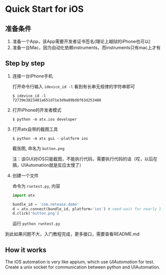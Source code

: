 # Quick Start for iOS
## 准备条件

1. 准备一个App，该App需要开发者证书签名(理论上越狱的iPhone也可以)
1. 准备一台Mac，因为自动化依赖instruments，而instruments只有mac上才有

## Step by step
1. 连接一台iPhone手机

	打开命令行输入 `idevice_id -l` 看到有长串无规律的字符串即可

	```
	$ idevice_id -l
	72739e3823481a651d71e3d9a89bd6f63d253486
	```

2. 打开iPhone的开发者模式

	```
	$ python -m atx.ios developer
	```

3. 打开atx自带的截图工具

	```
	$ python -m atx gui --platform ios
	```

	截张图, 命名为 `button.png`

	注：该GUI对iOS只能截图，不能执行代码，需要执行代码的话（哎，以后在搞，UIAutomation就是反应太慢了）

4. 创建一个文件

	命令为 `runtest.py`, 内容

	```py
	import atx

	bundle_id = 'com.netease.demo'
	d = atx.connect(bundle_id, platform='ios') # need wait for nearly 10s
	d.click('button.png')
	```

	运行 `python runtest.py`

到此如果问题不大，入门教程完成，更多接口，需要查看README.md

## How it works
The iOS automation is very like appium, which use *UIAutomation* for test. Create a unix socket for communication between python and UIAutomation.